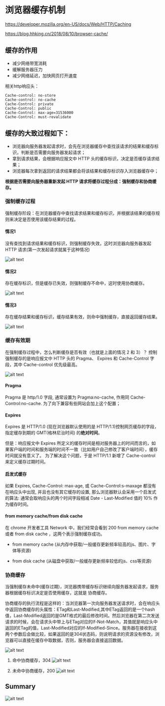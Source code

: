 # 浏览器缓存机制

https://developer.mozilla.org/en-US/docs/Web/HTTP/Caching

https://blog.hhking.cn/2018/08/10/browser-cache/

## 缓存的作用
- 减少网络带宽消耗
- 缓解服务器压力
- 减少网络延迟，加快网页打开速度

相关http响应头：
```
Cache-control: no-store
Cache-control: no-cache
Cache-Control: private
Cache-Control: public
Cache-Control: max-age=31536000
Cache-Control: must-revalidate
```

## 缓存的大致过程如下：

- 浏览器向服务器发起请求时，会先在浏览器缓存中查找该请求的结果和缓存标识，判断是否需要向服务器发起请求；
- 拿到请求结果，会根据响应报文中 HTTP 头的缓存标识，决定是否缓存请求结果；
- 浏览器每次拿到返回的请求结果都会将该结果和缓存标识存入浏览器缓存中；

**根据是否需要向服务器重新发起 HTTP 请求将缓存过程分成：强制缓存和协商缓存。**

### 强制缓存过程
强制缓存阶段：在浏览器缓存中查找请求结果和缓存标识，并根据该结果的缓存规则来决定是否使用该缓存结果的过程。

#### 情况1
没有查找到请求结果和缓存标识，则强制缓存失效，这时浏览器向服务器发起 HTTP 请求(第一次发起请求就属于这种情况)

![alt text](./images/browser-cache1.png)

#### 情况2
存在缓存标识，但是缓存已失效，则强制缓存不命中，这时使用协商缓存。

![alt text](./images/browser-cache2.png)

#### 情况3
存在缓存结果和缓存标识，缓存结果有效，则命中强制缓存，直接返回缓存结果。

![alt text](./images/browser-cache3.png)

### 缓存有效期
在强制缓存过程中，怎么判断缓存是否有效（也就是上面的情况 2 和 3）？
控制强制缓存的是响应报文中 HTTP 头的 Pragma、 Expires 和 Cache-Control 字段，其中 Cache-control 优先级最高。

![alt text](./images/cache-control1.png)

#### Pragma
Pragma 是 http/1.0 字段, 通常设置为 Pragma:no-cache, 作用同 Cache-Control:no-cache. 为了向下兼容有些网站会加上这个配置；

#### Expires
Expires 是 HTTP/1.0 (现在浏览器默认使用的是 HTTP/1.1)控制网页缓存的字段，指定缓存到期的 GMT(格林尼治时间) 的**绝对时间**。

但是：响应报文中 Expires 所定义的缓存时间是相对服务器上的时间而言的，如果客户端的时间和服务端的时间不一致（比如用户自己修改了客户端时间），缓存时间就没有意义了。
为了解决这个问题，于是 HTTP/1.1 新增了 Cache-control 来定义缓存过期时间。

#### 启发式缓存
如果 Expires, Cache-Control: max-age, 或 Cache-Control:s-maxage 都没有在响应头中出现, 并且也没有其它缓存的设置, 那么浏览器默认会采用一个启发式的算法:
通常会取响应头的两个时间字段相减 Date - Last-Modified 值的 10% 作为缓存时间。

#### from memory cache/from disk cache
在 chrome 开发者工具 Network 中，我们经常会看到 200 from memory cache 或者 from disk cache ，这两个表示强制缓存成功。

- from memory cache (从内存中获取/一般缓存更新频率较高的js、图片、字体等资源)

- from disk cache (从磁盘中获取/一般缓存更新频率较低的js、css等资源)

### 协商缓存
当强制缓存未命中(缓存过期)，浏览器携带缓存标识继续向服务器发起请求，服务器根据缓存标识决定是否使用缓存，这就是 协商缓存。

协商缓存的执行流程是这样的：当浏览器第一次向服务器发送请求时，会在响应头中返回协商缓存的头属性：ETag和Last-Modified,其中ETag返回的是一个hash值，Last-Modified返回的是GMT格式的最后修改时间。然后浏览器在第二次发送请求的时候，会在请求头中带上与ETag对应的If-Not-Match，其值就是响应头中返回的ETag的值，Last-Modified对应的If-Modified-Since。服务器在接收到这两个参数后会做比较，如果返回的是304状态码，则说明请求的资源没有修改，浏览器可以直接在缓存中取数据，否则，服务器会直接返回数据。

![alt text](./images/eTag.png)

1. 命中协商缓存，304
![alt text](./images/browser-cache4.png)


2. 未命中协商缓存，200
![alt text](./images/browser-cache5.png)


## Summary
![alt text](./images/browser-cache.png)
